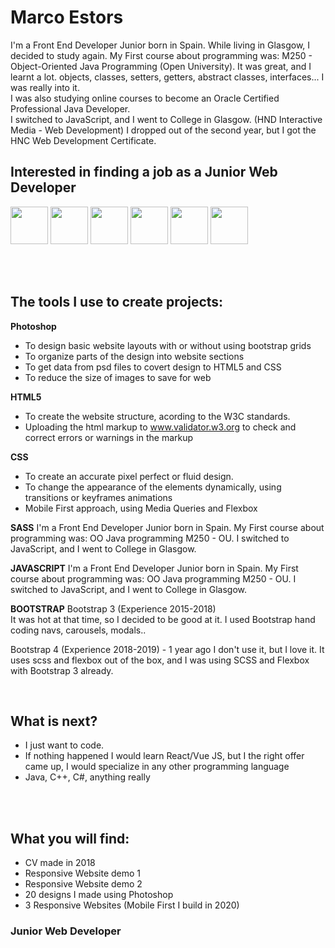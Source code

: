 # Marco Estors
I'm a Front End Developer Junior born in Spain.
While living in Glasgow, I decided to study again. My First course about programming was: M250 - Object-Oriented Java Programming (Open University). It was great, and I learnt a lot. objects, classes, setters, getters, abstract classes, interfaces... I was really into it. <br> I was also studying online courses to become an Oracle Certified Professional Java Developer. <br>
I switched to JavaScript, and I went to College in Glasgow. (HND Interactive Media - Web Development) 
I dropped out of the second year, but I got the HNC Web Development Certificate. 

## Interested in finding a job as a Junior Web Developer

<img src="https://github.com/marcofrontend/icons-/blob/main/PHOTOSHOP---FINAL.png" width="60"/> <img src="https://github.com/marcofrontend/icons-/blob/main/HTML---FINAL.png" width="60"/> <img src="https://github.com/marcofrontend/icons-/blob/main/CSS---FINAL.png" width="60"/> <img src="https://github.com/marcofrontend/icons-/blob/main/SASS---FINAL.png" width="60"/> <img src="https://github.com/marcofrontend/icons-/blob/main/JS---FINAL.png" width="60"/> <img src="https://github.com/marcofrontend/icons-/blob/main/BOOTSTRAP---FINAL.png" width="60" />

<br>
<br>

## The tools I use to create projects:

<!-- <img src="https://github.com/marcofrontend/icons-/blob/main/PHOTOSHOP---FINAL.png" width="80" />  -->
**Photoshop**
- To design basic website layouts with or without using bootstrap grids <br>
- To organize  parts of the design into website sections <br>
- To get data from psd files to covert design to HTML5 and CSS <br>
- To reduce the size of images to save for web <br>

<!-- <br> -->

<!-- <img src="https://github.com/marcofrontend/icons-/blob/main/HTML---FINAL.png" width="80" /> -->
**HTML5**
- To create the website structure, acording to  the W3C standards. <br>
- Uploading the html  markup to www.validator.w3.org   to check and correct errors or warnings in the markup <br>

<!-- <br> -->

<!-- <img src="https://github.com/marcofrontend/icons-/blob/main/CSS---FINAL.png" width="80" /> -->
**CSS**
- To create an accurate pixel perfect or fluid design. <br>
- To change the appearance of the elements dynamically, using transitions or keyframes animations <br>
- Mobile First approach, using Media Queries and Flexbox
 
 <!-- <br> -->

<!-- <img src="https://github.com/marcofrontend/icons-/blob/main/SASS---FINAL.png" width="80" /> -->
**SASS**
I'm a Front End Developer Junior born in Spain. My First course about programming was: OO Java programming M250 - OU. I switched to JavaScript, and I went to College in Glasgow. 

<!-- <br> -->

<!-- <img src="https://github.com/marcofrontend/icons-/blob/main/JS---FINAL.png" width="80" /> -->
**JAVASCRIPT**
I'm a Front End Developer Junior born in Spain. My First course about programming was: OO Java programming M250 - OU. I switched to JavaScript, and I went to College in Glasgow. 

<!-- <br> -->

<!-- <img src="https://github.com/marcofrontend/icons-/blob/main/BOOTSTRAP---FINAL.png" width="80" /> -->
**BOOTSTRAP**
Bootstrap 3 (Experience 2015-2018)  
It was hot at that time, so I decided to be good at it. I used Bootstrap hand coding navs, carousels, modals.. 

Bootstrap 4 (Experience 2018-2019) - 
1 year ago I don't use it, but I love it. It uses scss and flexbox out of the box, and I was using SCSS and Flexbox with Bootstrap 3 already. 

<!-- <br> -->
<br>

## What is next?
- I just want to code. 
- If nothing happened I would learn React/Vue JS, but I the right offer came up, I would specialize in any other programming language
- Java, C++, C#, anything really

<br>
<br>

## What you will find:
- CV made in 2018
- Responsive Website demo 1
- Responsive Website demo 2
- 20 designs I made using Photoshop
- 3 Responsive Websites (Mobile First I build in 2020)



### Junior Web Developer







